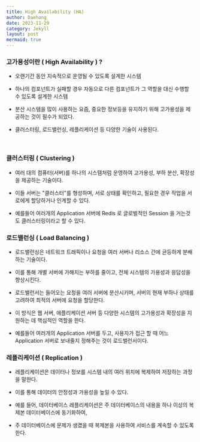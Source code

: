 ```yaml
---
title: High Availability (HA)
author: Daehong
date: 2023-11-29
category: Jekyll
layout: post
mermaid: true
---
```


### 고가용성이란 ( High Availability ) ?

 - 오랜기간 동안 지속적으로 운영될 수 있도록 설계한 시스템
 
 - 하나의 컴포넌트가 실패할 경우 자동으로 다른 컴포넌트가 그 역할을 대신 수행할 수 있도록 설계한 시스템
 
 - 분산 시스템을 많이 사용하는 요즘, 중요한 정보등을 유지하기 위해 고가용성을 제공하는 것이 필수가 되었다.
 
 - 클러스터링, 로드밸런싱, 레플리케이션 등 다양한 기술이 사용된다.
 
<br>
 
### 클러스터링 ( Clustering )

 - 여러 대의 컴퓨터(서버)를 하나의 시스템처럼 운영하여 고가용성, 부하 분산, 확장성을 제공하는 기술이다.
 
 - 이들 서버는 "클러스터"를 형성하며, 서로 상태를 확인하고, 필요한 경우 작업을 서로에게 할당하거나 인계할 수 있다.
 
 - 예를들어 여러개의 Application 서버에 Redis 로 글로벌적인 Session 을 거는것도 클러스터링이라고 할 수 있다.

### 로드밸런싱 ( Load Balancing )

 - 로드밸런싱은 네트워크 트래픽이나 요청을 여러 서버나 리소스 간에 균등하게 분배하는 기술이다.
 
 - 이를 통해 개별 서버에 가해지는 부하를 줄이고, 전체 시스템의 가용성과 응답성을 향상시킨다.
 
 - 로드밸런서는 들어오는 요청을 여러 서버에 분산시키며, 서버의 현재 부하나 상태를 고려하여 최적의 서버에 요청을 할당한다.
 
 - 이 방식은 웹 서버, 애플리케이션 서버 등 다양한 시스템의 고가용성과 확장성을 지원하는 데 핵심적인 역할을 한다.
 
 - 예를들어 여러개의 Application 서버를 두고, 사용자가 접근 할 때 어느 Application 서버로 보내줄지 정해주는 것이 로드밸런서이다.


### 레플리케이션 ( Replication )

 - 레플리케이션은 데이터나 정보를 시스템 내의 여러 위치에 복제하여 저장하는 과정을 말한다.
 
 - 이를 통해 데이터의 안정성과 가용성을 높일 수 있다.
 
 - 예를 들어, 데이터베이스 레플리케이션은 주 데이터베이스의 내용을 하나 이상의 복제본 데이터베이스에 동기화하여,
 
 - 주 데이터베이스에 문제가 생겼을 때 복제본을 사용하여 서비스를 계속할 수 있도록 한다.

<br>
<br>
<br>
<br>
<br>
